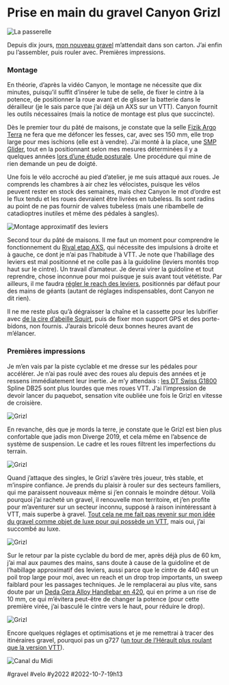 # Prise en main du gravel Canyon Grizl

![La passerelle](_i/IMG_9502.webp)

Depuis dix jours, [mon nouveau gravel](https://www.canyon.com/fr-fr/velos-de-gravel/bike-packing/grizl/cf-sl/grizl-cf-sl-7-etap/3106.html?dwvar_3106_pv_rahmenfarbe=RD%2FRD) m’attendait dans son carton. J’ai enfin pu l’assembler, puis rouler avec. Premières impressions.

### Montage

En théorie, d’après la vidéo Canyon, le montage ne nécessite que dix minutes, puisqu’il suffit d’insérer le tube de selle, de fixer le cintre à la potence, de positionner la roue avant et de glisser la batterie dans le dérailleur (je le sais parce que j’ai déjà un AXS sur un VTT). Canyon fournit les outils nécessaires (mais la notice de montage est plus que succincte).

Dès le premier tour du pâté de maisons, je constate que la selle [Fizik Argo Terra](https://www.fizik.com/eu_en/terra-argo-x5.html) ne fera que me défoncer les fesses, car, avec ses 150 mm, elle trop large pour mes ischions (elle est à vendre). J’ai monté à la place, une [SMP Glider](https://www.sellesmp.com/eu_fr/glider.html), tout en la positionnant selon mes mesures déterminées il y a quelques années [lors d’une étude posturale](../../../../2019/4/etude-posturale-payer-ou-non.md). Une procédure qui mine de rien demande un peu de doigté.

Une fois le vélo accroché au pied d’atelier, je me suis attaqué aux roues. Je comprends les chambres à air chez les vélocistes, puisque les vélos peuvent rester en stock des semaines, mais chez Canyon le mot d’ordre est le flux tendu et les roues devraient être livrées en tubeless. Ils sont radins au point de ne pas fournir de valves tubeless (mais une ribambelle de catadioptres inutiles et même des pédales à sangles).

![Montage approximatif des leviers](_i/IMG_9541.webp)

Second tour du pâté de maisons. Il me faut un moment pour comprendre le fonctionnement du [Rival etap AXS](https://www.sram.com/en/sram/road/series/rival-etap-axs), qui nécessite des impulsions à droite et à gauche, ce dont je n’ai pas l’habitude à VTT. Je note que l’habillage des leviers est mal positionné et ne colle pas à la guidoline (leviers montés trop haut sur le cintre). Un travail d’amateur. Je devrai virer la guidoline et tout reprendre, chose inconnue pour moi puisque je suis avant tout vététiste. Par ailleurs, il me faudra [régler le reach des leviers](https://www.youtube.com/watch?v=lKso8td2GGg), positionnés par défaut pour des mains de géants (autant de réglages indispensables, dont Canyon ne dit rien).

Il ne me reste plus qu’à dégraisser la chaîne et la cassette pour les lubrifier avec [de la cire d’abeille Squirt](https://squirtlube.fr/), puis de fixer mon support GPS et des porte-bidons, non fournis. J’aurais bricolé deux bonnes heures avant de m’élancer.

### Premières impressions

Je m’en vais par la piste cyclable et me dresse sur les pédales pour accélérer. Je n’ai pas roulé avec des roues alu depuis des années et je ressens immédiatement leur inertie. Je m’y attendais : [les DT Swiss G1800](https://www.dtswiss.com/fr/roues/roues-route/gravel/g-1800-spline) Spline DB25 sont plus lourdes que mes roues VTT. J’ai l’impression de devoir lancer du paquebot, sensation vite oubliée une fois le Grizl en vitesse de croisière.

![Grizl](_i/IMG_9504.webp)

En revanche, dès que je mords la terre, je constate que le Grizl est bien plus confortable que jadis mon Diverge 2019, et cela même en l’absence de système de suspension. Le cadre et les roues filtrent les imperfections du terrain.

![Grizl](_i/IMG_9505.webp)

Quand j’attaque des singles, le Grizl s’avère très joueur, très stable, et m’inspire confiance. Je prends du plaisir à rouler sur des secteurs familiers, qui me paraissent nouveaux même si j’en connais le moindre détour. Voilà pourquoi j’ai racheté un gravel, il renouvelle mon territoire, et j’en profite pour m’aventurer sur un secteur inconnu, supposé à raison inintéressant à VTT, mais superbe à gravel. [Tout cela ne me fait pas revenir sur mon idée du gravel comme objet de luxe pour qui possède un VTT](../7/jen-suis-revenu-du-gravel.md), mais oui, j’ai succombé au luxe.

![Grizl](_i/IMG_9511.webp)

Sur le retour par la piste cyclable du bord de mer, après déjà plus de 60 km, j’ai mal aux paumes des mains, sans doute à cause de la guidoline et de l’habillage approximatif des leviers, aussi parce que le cintre de 440 est un poil trop large pour moi, avec un reach et un drop trop importants, un sweep faiblard pour les passages techniques. Je le remplacerai au plus vite, sans doute par un [Deda Gera Alloy Handlebar en 420](https://dedaelementi.com/gera-alloy-handlebar), qui en prime a un rise de 10 mm, ce qui m’évitera peut-être de changer la potence (pour cette première virée, j’ai basculé le cintre vers le haut, pour réduire le drop).

![Grizl](_i/IMG_9521.webp)

Encore quelques réglages et optimisations et je me remettrai à tracer des itinéraires gravel, pourquoi pas un g727 ([un tour de l’Hérault plus roulant que la version VTT](https://727bikepacking.fr)).

![Canal du Midi](_i/IMG_9522.webp)

#gravel #velo #y2022 #2022-10-7-19h13
